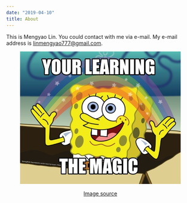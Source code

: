 ```yaml
---
date: "2019-04-10"
title: About
---
```


This is Mengyao Lin. You could contact with me via e-mail. My e-mail address is <linmengyao777@gmail.com>.

<center>
<img src="https://github.com/caralin2018/IMG/raw/master/learning.jpg">

[Image source](https://www.mememaker.net/meme/your-learning-the-magic/)

</center>